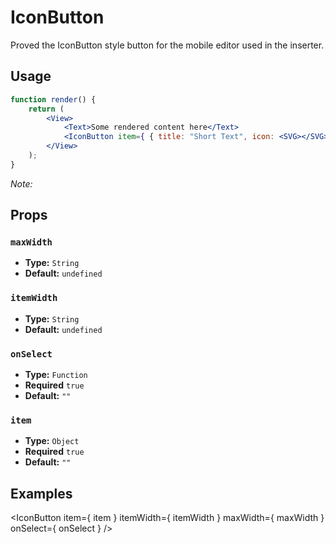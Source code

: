 IconButton
=============================

Proved the IconButton style button for the mobile editor used in the inserter. 

## Usage


```jsx
function render() {
	return (
		<View>
			<Text>Some rendered content here</Text>
			<IconButton item={ { title: "Short Text", icon: <SVG></SVG> } } onSelect={ function( item ) { console.log( 'selected' ); } } />
		</View>
	);
}
```

_Note:_ 

## Props

### `maxWidth`
* **Type:** `String`
* **Default:** `undefined`

### `itemWidth`
* **Type:** `String`
* **Default:** `undefined`

### `onSelect`
* **Type:** `Function`
* **Required** `true`
* **Default:** `""`

### `item`
* **Type:** `Object`
* **Required** `true`
* **Default:** `""`

## Examples

<IconButton
    item={ item }
    itemWidth={ itemWidth }
    maxWidth={ maxWidth }
    onSelect={ onSelect }
/>
